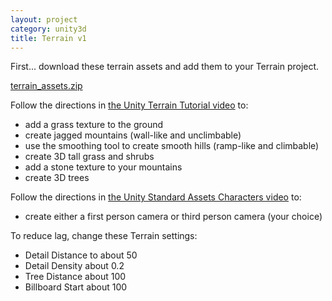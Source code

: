 ```yaml
---
layout: project
category: unity3d
title: Terrain v1
---
```

First... download these terrain assets and add them to your Terrain project.

[terrain_assets.zip](https://drive.google.com/uc?export=download&id=15ay8QTkYFEj6RlhXMlvO3WzcBLF1vQeT)

Follow the directions in [the Unity Terrain Tutorial video](https://drive.google.com/open?id=1lsFiEbqzo0u6EuoXLDo_E9q0xRFRL0j5) to:

  - add a grass texture to the ground
  - create jagged mountains (wall-like and unclimbable)
  - use the smoothing tool to create smooth hills (ramp-like and climbable)
  - create 3D tall grass and shrubs
  - add a stone texture to your mountains
  - create 3D trees

Follow the directions in [the Unity Standard Assets Characters video](https://drive.google.com/open?id=1lsFiEbqzo0u6EuoXLDo_E9q0xRFRL0j5) to:

  - create either a first person camera or third person camera (your choice)

To reduce lag, change these Terrain settings:

  - Detail Distance to about 50
  - Detail Density about 0.2
  - Tree Distance about 100
  - Billboard Start about 100
